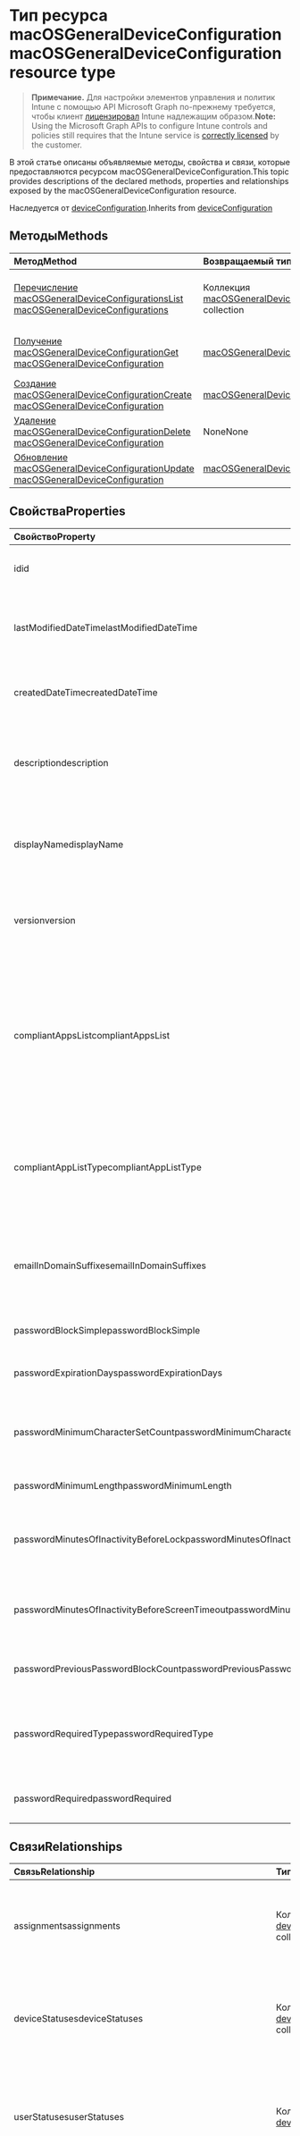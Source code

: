 # <a name="macosgeneraldeviceconfiguration-resource-type"></a><span data-ttu-id="25d9a-101">Тип ресурса macOSGeneralDeviceConfiguration</span><span class="sxs-lookup"><span data-stu-id="25d9a-101">macOSGeneralDeviceConfiguration resource type</span></span>

> <span data-ttu-id="25d9a-102">**Примечание.** Для настройки элементов управления и политик Intune с помощью API Microsoft Graph по-прежнему требуется, чтобы клиент [лицензировал](https://go.microsoft.com/fwlink/?linkid=839381) Intune надлежащим образом.</span><span class="sxs-lookup"><span data-stu-id="25d9a-102">**Note:** Using the Microsoft Graph APIs to configure Intune controls and policies still requires that the Intune service is [correctly licensed](https://go.microsoft.com/fwlink/?linkid=839381) by the customer.</span></span>

<span data-ttu-id="25d9a-103">В этой статье описаны объявляемые методы, свойства и связи, которые предоставляются ресурсом macOSGeneralDeviceConfiguration.</span><span class="sxs-lookup"><span data-stu-id="25d9a-103">This topic provides descriptions of the declared methods, properties and relationships exposed by the macOSGeneralDeviceConfiguration resource.</span></span>

<span data-ttu-id="25d9a-104">Наследуется от [deviceConfiguration](../resources/intune_deviceconfig_deviceconfiguration.md).</span><span class="sxs-lookup"><span data-stu-id="25d9a-104">Inherits from [deviceConfiguration](../resources/intune_deviceconfig_deviceconfiguration.md)</span></span>

## <a name="methods"></a><span data-ttu-id="25d9a-105">Методы</span><span class="sxs-lookup"><span data-stu-id="25d9a-105">Methods</span></span>
|<span data-ttu-id="25d9a-106">Метод</span><span class="sxs-lookup"><span data-stu-id="25d9a-106">Method</span></span>|<span data-ttu-id="25d9a-107">Возвращаемый тип</span><span class="sxs-lookup"><span data-stu-id="25d9a-107">Return Type</span></span>|<span data-ttu-id="25d9a-108">Описание</span><span class="sxs-lookup"><span data-stu-id="25d9a-108">Description</span></span>|
|:---|:---|:---|
|[<span data-ttu-id="25d9a-109">Перечисление macOSGeneralDeviceConfigurations</span><span class="sxs-lookup"><span data-stu-id="25d9a-109">List macOSGeneralDeviceConfigurations</span></span>](../api/intune_deviceconfig_macosgeneraldeviceconfiguration_list.md)|<span data-ttu-id="25d9a-110">Коллекция [macOSGeneralDeviceConfiguration](../resources/intune_deviceconfig_macosgeneraldeviceconfiguration.md)</span><span class="sxs-lookup"><span data-stu-id="25d9a-110">[macOSGeneralDeviceConfiguration](../resources/intune_deviceconfig_macosgeneraldeviceconfiguration.md) collection</span></span>|<span data-ttu-id="25d9a-111">Список свойств и связей объектов [macOSGeneralDeviceConfiguration](../resources/intune_deviceconfig_macosgeneraldeviceconfiguration.md).</span><span class="sxs-lookup"><span data-stu-id="25d9a-111">List properties and relationships of the [macOSGeneralDeviceConfiguration](../resources/intune_deviceconfig_macosgeneraldeviceconfiguration.md) objects.</span></span>|
|[<span data-ttu-id="25d9a-112">Получение macOSGeneralDeviceConfiguration</span><span class="sxs-lookup"><span data-stu-id="25d9a-112">Get macOSGeneralDeviceConfiguration</span></span>](../api/intune_deviceconfig_macosgeneraldeviceconfiguration_get.md)|[<span data-ttu-id="25d9a-113">macOSGeneralDeviceConfiguration</span><span class="sxs-lookup"><span data-stu-id="25d9a-113">macOSGeneralDeviceConfiguration</span></span>](../resources/intune_deviceconfig_macosgeneraldeviceconfiguration.md)|<span data-ttu-id="25d9a-114">Считывание свойств и связей объекта [macOSGeneralDeviceConfiguration](../resources/intune_deviceconfig_macosgeneraldeviceconfiguration.md).</span><span class="sxs-lookup"><span data-stu-id="25d9a-114">Read properties and relationships of [plannerTaskDetails](../resources/intune_deviceconfig_macosgeneraldeviceconfiguration.md) object.</span></span>|
|[<span data-ttu-id="25d9a-115">Создание macOSGeneralDeviceConfiguration</span><span class="sxs-lookup"><span data-stu-id="25d9a-115">Create macOSGeneralDeviceConfiguration</span></span>](../api/intune_deviceconfig_macosgeneraldeviceconfiguration_create.md)|[<span data-ttu-id="25d9a-116">macOSGeneralDeviceConfiguration</span><span class="sxs-lookup"><span data-stu-id="25d9a-116">macOSGeneralDeviceConfiguration</span></span>](../resources/intune_deviceconfig_macosgeneraldeviceconfiguration.md)|<span data-ttu-id="25d9a-117">Создание объекта [macOSGeneralDeviceConfiguration](../resources/intune_deviceconfig_macosgeneraldeviceconfiguration.md).</span><span class="sxs-lookup"><span data-stu-id="25d9a-117">Create a new [plannerBucket](../resources/intune_deviceconfig_macosgeneraldeviceconfiguration.md) object.</span></span>|
|[<span data-ttu-id="25d9a-118">Удаление macOSGeneralDeviceConfiguration</span><span class="sxs-lookup"><span data-stu-id="25d9a-118">Delete macOSGeneralDeviceConfiguration</span></span>](../api/intune_deviceconfig_macosgeneraldeviceconfiguration_delete.md)|<span data-ttu-id="25d9a-119">None</span><span class="sxs-lookup"><span data-stu-id="25d9a-119">None</span></span>|<span data-ttu-id="25d9a-120">Удаление экземпляра [macOSGeneralDeviceConfiguration](../resources/intune_deviceconfig_macosgeneraldeviceconfiguration.md).</span><span class="sxs-lookup"><span data-stu-id="25d9a-120">Deletes a [macOSGeneralDeviceConfiguration](../resources/intune_deviceconfig_macosgeneraldeviceconfiguration.md).</span></span>|
|[<span data-ttu-id="25d9a-121">Обновление macOSGeneralDeviceConfiguration</span><span class="sxs-lookup"><span data-stu-id="25d9a-121">Update macOSGeneralDeviceConfiguration</span></span>](../api/intune_deviceconfig_macosgeneraldeviceconfiguration_update.md)|[<span data-ttu-id="25d9a-122">macOSGeneralDeviceConfiguration</span><span class="sxs-lookup"><span data-stu-id="25d9a-122">macOSGeneralDeviceConfiguration</span></span>](../resources/intune_deviceconfig_macosgeneraldeviceconfiguration.md)|<span data-ttu-id="25d9a-123">Обновление свойств объекта [macOSGeneralDeviceConfiguration](../resources/intune_deviceconfig_macosgeneraldeviceconfiguration.md).</span><span class="sxs-lookup"><span data-stu-id="25d9a-123">Update the properties of a [calendar](../resources/intune_deviceconfig_macosgeneraldeviceconfiguration.md) object.</span></span>|

## <a name="properties"></a><span data-ttu-id="25d9a-124">Свойства</span><span class="sxs-lookup"><span data-stu-id="25d9a-124">Properties</span></span>
|<span data-ttu-id="25d9a-125">Свойство</span><span class="sxs-lookup"><span data-stu-id="25d9a-125">Property</span></span>|<span data-ttu-id="25d9a-126">Тип</span><span class="sxs-lookup"><span data-stu-id="25d9a-126">Type</span></span>|<span data-ttu-id="25d9a-127">Описание</span><span class="sxs-lookup"><span data-stu-id="25d9a-127">Description</span></span>|
|:---|:---|:---|
|<span data-ttu-id="25d9a-128">id</span><span class="sxs-lookup"><span data-stu-id="25d9a-128">id</span></span>|<span data-ttu-id="25d9a-129">String</span><span class="sxs-lookup"><span data-stu-id="25d9a-129">String</span></span>|<span data-ttu-id="25d9a-130">Ключ объекта.</span><span class="sxs-lookup"><span data-stu-id="25d9a-130">Key of the setting.</span></span> <span data-ttu-id="25d9a-131">Наследуется от [deviceConfiguration](../resources/intune_deviceconfig_deviceconfiguration.md).</span><span class="sxs-lookup"><span data-stu-id="25d9a-131">Inherited from [deviceConfiguration](../resources/intune_deviceconfig_deviceconfiguration.md)</span></span>|
|<span data-ttu-id="25d9a-132">lastModifiedDateTime</span><span class="sxs-lookup"><span data-stu-id="25d9a-132">lastModifiedDateTime</span></span>|<span data-ttu-id="25d9a-133">DateTimeOffset</span><span class="sxs-lookup"><span data-stu-id="25d9a-133">DateTimeOffset</span></span>|<span data-ttu-id="25d9a-134">Дата и время последнего изменения объекта.</span><span class="sxs-lookup"><span data-stu-id="25d9a-134">DateTime the object was last modified.</span></span> <span data-ttu-id="25d9a-135">Наследуется от [deviceConfiguration](../resources/intune_deviceconfig_deviceconfiguration.md).</span><span class="sxs-lookup"><span data-stu-id="25d9a-135">Inherited from [deviceConfiguration](../resources/intune_deviceconfig_deviceconfiguration.md)</span></span>|
|<span data-ttu-id="25d9a-136">createdDateTime</span><span class="sxs-lookup"><span data-stu-id="25d9a-136">createdDateTime</span></span>|<span data-ttu-id="25d9a-137">DateTimeOffset</span><span class="sxs-lookup"><span data-stu-id="25d9a-137">DateTimeOffset</span></span>|<span data-ttu-id="25d9a-138">Дата и время создания объекта.</span><span class="sxs-lookup"><span data-stu-id="25d9a-138">DateTime the object was created.</span></span> <span data-ttu-id="25d9a-139">Наследуется от [deviceConfiguration](../resources/intune_deviceconfig_deviceconfiguration.md).</span><span class="sxs-lookup"><span data-stu-id="25d9a-139">Inherited from [deviceConfiguration](../resources/intune_deviceconfig_deviceconfiguration.md)</span></span>|
|<span data-ttu-id="25d9a-140">description</span><span class="sxs-lookup"><span data-stu-id="25d9a-140">description</span></span>|<span data-ttu-id="25d9a-141">String</span><span class="sxs-lookup"><span data-stu-id="25d9a-141">String</span></span>|<span data-ttu-id="25d9a-142">Указанное администратором описание конфигурации устройства.</span><span class="sxs-lookup"><span data-stu-id="25d9a-142">Admin provided description of the Device Configuration.</span></span> <span data-ttu-id="25d9a-143">Наследуется от [deviceConfiguration](../resources/intune_deviceconfig_deviceconfiguration.md).</span><span class="sxs-lookup"><span data-stu-id="25d9a-143">Inherited from [deviceConfiguration](../resources/intune_deviceconfig_deviceconfiguration.md)</span></span>|
|<span data-ttu-id="25d9a-144">displayName</span><span class="sxs-lookup"><span data-stu-id="25d9a-144">displayName</span></span>|<span data-ttu-id="25d9a-145">String</span><span class="sxs-lookup"><span data-stu-id="25d9a-145">String</span></span>|<span data-ttu-id="25d9a-146">Указанное администратором имя конфигурации устройства.</span><span class="sxs-lookup"><span data-stu-id="25d9a-146">Admin provided name of the device configuration.</span></span> <span data-ttu-id="25d9a-147">Наследуется от [deviceConfiguration](../resources/intune_deviceconfig_deviceconfiguration.md).</span><span class="sxs-lookup"><span data-stu-id="25d9a-147">Inherited from [deviceConfiguration](../resources/intune_deviceconfig_deviceconfiguration.md)</span></span>|
|<span data-ttu-id="25d9a-148">version</span><span class="sxs-lookup"><span data-stu-id="25d9a-148">version</span></span>|<span data-ttu-id="25d9a-149">Int32</span><span class="sxs-lookup"><span data-stu-id="25d9a-149">Int32</span></span>|<span data-ttu-id="25d9a-150">Версия конфигурации устройства.</span><span class="sxs-lookup"><span data-stu-id="25d9a-150">Version of the device configuration.</span></span> <span data-ttu-id="25d9a-151">Наследуется от [deviceConfiguration](../resources/intune_deviceconfig_deviceconfiguration.md).</span><span class="sxs-lookup"><span data-stu-id="25d9a-151">Inherited from [deviceConfiguration](../resources/intune_deviceconfig_deviceconfiguration.md)</span></span>|
|<span data-ttu-id="25d9a-152">compliantAppsList</span><span class="sxs-lookup"><span data-stu-id="25d9a-152">compliantAppsList</span></span>|<span data-ttu-id="25d9a-153">Коллекция [appListItem](../resources/intune_deviceconfig_applistitem.md)</span><span class="sxs-lookup"><span data-stu-id="25d9a-153">[appListItem](../resources/intune_deviceconfig_applistitem.md) collection</span></span>|<span data-ttu-id="25d9a-154">Список приложений, учтенных при обеспечении соответствия требованиям (список разрешений или блокировок, контролируемый CompliantAppListType).</span><span class="sxs-lookup"><span data-stu-id="25d9a-154">List of apps in the compliance (either allow list or block list, controlled by CompliantAppListType).</span></span> <span data-ttu-id="25d9a-155">Эта коллекция может содержать не более 10 000 элементов.</span><span class="sxs-lookup"><span data-stu-id="25d9a-155">This collection can contain a maximum of 10000 elements.</span></span>|
|<span data-ttu-id="25d9a-156">compliantAppListType</span><span class="sxs-lookup"><span data-stu-id="25d9a-156">compliantAppListType</span></span>|<span data-ttu-id="25d9a-157">String</span><span class="sxs-lookup"><span data-stu-id="25d9a-157">String</span></span>|<span data-ttu-id="25d9a-158">Список, включенный в CompliantAppsList.</span><span class="sxs-lookup"><span data-stu-id="25d9a-158">List that is in the CompliantAppsList.</span></span> <span data-ttu-id="25d9a-159">Возможные значения: `none`, `appsInListCompliant`, `appsNotInListCompliant`.</span><span class="sxs-lookup"><span data-stu-id="25d9a-159">Possible values are: `none`, `appsInListCompliant`, `appsNotInListCompliant`.</span></span>|
|<span data-ttu-id="25d9a-160">emailInDomainSuffixes</span><span class="sxs-lookup"><span data-stu-id="25d9a-160">emailInDomainSuffixes</span></span>|<span data-ttu-id="25d9a-161">Коллекция String</span><span class="sxs-lookup"><span data-stu-id="25d9a-161">String collection</span></span>|<span data-ttu-id="25d9a-162">Электронный адрес без суффикса, соответствующего одной из этих строк, будет считаться не добавленным в домен.</span><span class="sxs-lookup"><span data-stu-id="25d9a-162">An email address lacking a suffix that matches any of these strings will be considered out-of-domain.</span></span>|
|<span data-ttu-id="25d9a-163">passwordBlockSimple</span><span class="sxs-lookup"><span data-stu-id="25d9a-163">passwordBlockSimple</span></span>|<span data-ttu-id="25d9a-164">Boolean</span><span class="sxs-lookup"><span data-stu-id="25d9a-164">Boolean</span></span>|<span data-ttu-id="25d9a-165">Блокировка простых паролей.</span><span class="sxs-lookup"><span data-stu-id="25d9a-165">Block simple passwords.</span></span>|
|<span data-ttu-id="25d9a-166">passwordExpirationDays</span><span class="sxs-lookup"><span data-stu-id="25d9a-166">passwordExpirationDays</span></span>|<span data-ttu-id="25d9a-167">Int32</span><span class="sxs-lookup"><span data-stu-id="25d9a-167">Int32</span></span>|<span data-ttu-id="25d9a-168">Количество дней до окончания срока действия пароля.</span><span class="sxs-lookup"><span data-stu-id="25d9a-168">Number of days before the password expires.</span></span>|
|<span data-ttu-id="25d9a-169">passwordMinimumCharacterSetCount</span><span class="sxs-lookup"><span data-stu-id="25d9a-169">passwordMinimumCharacterSetCount</span></span>|<span data-ttu-id="25d9a-170">Int32</span><span class="sxs-lookup"><span data-stu-id="25d9a-170">Int32</span></span>|<span data-ttu-id="25d9a-171">Количество наборов символов, которые должен содержать пароль.</span><span class="sxs-lookup"><span data-stu-id="25d9a-171">Number of character sets a password must contain.</span></span> <span data-ttu-id="25d9a-172">Допустимые значения: от 0 до 4.</span><span class="sxs-lookup"><span data-stu-id="25d9a-172">Valid values 0 to 4</span></span>|
|<span data-ttu-id="25d9a-173">passwordMinimumLength</span><span class="sxs-lookup"><span data-stu-id="25d9a-173">passwordMinimumLength</span></span>|<span data-ttu-id="25d9a-174">Int32</span><span class="sxs-lookup"><span data-stu-id="25d9a-174">Int32</span></span>|<span data-ttu-id="25d9a-175">Минимальная длина паролей.</span><span class="sxs-lookup"><span data-stu-id="25d9a-175">Minimum length of passwords.</span></span>|
|<span data-ttu-id="25d9a-176">passwordMinutesOfInactivityBeforeLock</span><span class="sxs-lookup"><span data-stu-id="25d9a-176">passwordMinutesOfInactivityBeforeLock</span></span>|<span data-ttu-id="25d9a-177">Int32</span><span class="sxs-lookup"><span data-stu-id="25d9a-177">Int32</span></span>|<span data-ttu-id="25d9a-178">Период бездействия (в минутах), по истечении которого будет запрашиваться пароль.</span><span class="sxs-lookup"><span data-stu-id="25d9a-178">Minutes of inactivity required before a password is required.</span></span>|
|<span data-ttu-id="25d9a-179">passwordMinutesOfInactivityBeforeScreenTimeout</span><span class="sxs-lookup"><span data-stu-id="25d9a-179">passwordMinutesOfInactivityBeforeScreenTimeout</span></span>|<span data-ttu-id="25d9a-180">Int32</span><span class="sxs-lookup"><span data-stu-id="25d9a-180">Int32</span></span>|<span data-ttu-id="25d9a-181">Период бездействия (в минутах), по истечении которого будет гаснуть экран.</span><span class="sxs-lookup"><span data-stu-id="25d9a-181">Minutes of inactivity required before the screen times out.</span></span>|
|<span data-ttu-id="25d9a-182">passwordPreviousPasswordBlockCount</span><span class="sxs-lookup"><span data-stu-id="25d9a-182">passwordPreviousPasswordBlockCount</span></span>|<span data-ttu-id="25d9a-183">Int32</span><span class="sxs-lookup"><span data-stu-id="25d9a-183">Int32</span></span>|<span data-ttu-id="25d9a-184">Количество предыдущих паролей, которые требуется блокировать.</span><span class="sxs-lookup"><span data-stu-id="25d9a-184">Number of previous passwords to block.</span></span>|
|<span data-ttu-id="25d9a-185">passwordRequiredType</span><span class="sxs-lookup"><span data-stu-id="25d9a-185">passwordRequiredType</span></span>|<span data-ttu-id="25d9a-186">String</span><span class="sxs-lookup"><span data-stu-id="25d9a-186">String</span></span>|<span data-ttu-id="25d9a-187">Требуемый тип пароля.</span><span class="sxs-lookup"><span data-stu-id="25d9a-187">Type of password that is required.</span></span> <span data-ttu-id="25d9a-188">Возможные значения: `deviceDefault`, `alphanumeric`, `numeric`.</span><span class="sxs-lookup"><span data-stu-id="25d9a-188">Possible values are: `deviceDefault`, `alphanumeric`, `numeric`.</span></span>|
|<span data-ttu-id="25d9a-189">passwordRequired</span><span class="sxs-lookup"><span data-stu-id="25d9a-189">passwordRequired</span></span>|<span data-ttu-id="25d9a-190">Boolean</span><span class="sxs-lookup"><span data-stu-id="25d9a-190">Boolean</span></span>|<span data-ttu-id="25d9a-191">Определяет, нужно ли запрашивать ввод пароля.</span><span class="sxs-lookup"><span data-stu-id="25d9a-191">Whether or not to require a password.</span></span>|

## <a name="relationships"></a><span data-ttu-id="25d9a-192">Связи</span><span class="sxs-lookup"><span data-stu-id="25d9a-192">Relationships</span></span>
|<span data-ttu-id="25d9a-193">Связь</span><span class="sxs-lookup"><span data-stu-id="25d9a-193">Relationship</span></span>|<span data-ttu-id="25d9a-194">Тип</span><span class="sxs-lookup"><span data-stu-id="25d9a-194">Type</span></span>|<span data-ttu-id="25d9a-195">Описание</span><span class="sxs-lookup"><span data-stu-id="25d9a-195">Description</span></span>|
|:---|:---|:---|
|<span data-ttu-id="25d9a-196">assignments</span><span class="sxs-lookup"><span data-stu-id="25d9a-196">assignments</span></span>|<span data-ttu-id="25d9a-197">Коллекция [deviceConfigurationAssignment](../resources/intune_deviceconfig_deviceconfigurationassignment.md)</span><span class="sxs-lookup"><span data-stu-id="25d9a-197">[deviceConfigurationAssignment](../resources/intune_deviceconfig_deviceconfigurationassignment.md) collection</span></span>|<span data-ttu-id="25d9a-198">Список назначений для профиля конфигурации устройства.</span><span class="sxs-lookup"><span data-stu-id="25d9a-198">The list of assignments for the device configuration profile.</span></span> <span data-ttu-id="25d9a-199">Наследуется от [deviceConfiguration](../resources/intune_deviceconfig_deviceconfiguration.md).</span><span class="sxs-lookup"><span data-stu-id="25d9a-199">Inherited from [deviceConfiguration](../resources/intune_deviceconfig_deviceconfiguration.md)</span></span>|
|<span data-ttu-id="25d9a-200">deviceStatuses</span><span class="sxs-lookup"><span data-stu-id="25d9a-200">deviceStatuses</span></span>|<span data-ttu-id="25d9a-201">Коллекция [deviceConfigurationDeviceStatus](../resources/intune_deviceconfig_deviceconfigurationdevicestatus.md)</span><span class="sxs-lookup"><span data-stu-id="25d9a-201">[deviceConfigurationDeviceStatus](../resources/intune_deviceconfig_deviceconfigurationdevicestatus.md) collection</span></span>|<span data-ttu-id="25d9a-202">Состояние установки конфигурации для каждого устройства.</span><span class="sxs-lookup"><span data-stu-id="25d9a-202">Device configuration installation status by device.</span></span> <span data-ttu-id="25d9a-203">Наследуется от [deviceConfiguration](../resources/intune_deviceconfig_deviceconfiguration.md).</span><span class="sxs-lookup"><span data-stu-id="25d9a-203">Inherited from [deviceConfiguration](../resources/intune_deviceconfig_deviceconfiguration.md)</span></span>|
|<span data-ttu-id="25d9a-204">userStatuses</span><span class="sxs-lookup"><span data-stu-id="25d9a-204">userStatuses</span></span>|<span data-ttu-id="25d9a-205">Коллекция [deviceConfigurationUserStatus](../resources/intune_deviceconfig_deviceconfigurationuserstatus.md)</span><span class="sxs-lookup"><span data-stu-id="25d9a-205">[deviceConfigurationUserStatus](../resources/intune_deviceconfig_deviceconfigurationuserstatus.md) collection</span></span>|<span data-ttu-id="25d9a-206">Состояние установки конфигурации устройства для каждого пользователя.</span><span class="sxs-lookup"><span data-stu-id="25d9a-206">Device configuration installation stauts by user.</span></span> <span data-ttu-id="25d9a-207">Наследуется от [deviceConfiguration](../resources/intune_deviceconfig_deviceconfiguration.md).</span><span class="sxs-lookup"><span data-stu-id="25d9a-207">Inherited from [deviceConfiguration](../resources/intune_deviceconfig_deviceconfiguration.md)</span></span>|
|<span data-ttu-id="25d9a-208">deviceStatusOverview</span><span class="sxs-lookup"><span data-stu-id="25d9a-208">deviceStatusOverview</span></span>|[<span data-ttu-id="25d9a-209">deviceConfigurationDeviceOverview</span><span class="sxs-lookup"><span data-stu-id="25d9a-209">deviceConfigurationDeviceOverview</span></span>](../resources/intune_deviceconfig_deviceconfigurationdeviceoverview.md)|<span data-ttu-id="25d9a-210">Обзор состояния конфигурации устройств. Наследуется от [deviceConfiguration](../resources/intune_deviceconfig_deviceconfiguration.md).</span><span class="sxs-lookup"><span data-stu-id="25d9a-210">Device Configuration devices status overview Inherited from [deviceConfiguration](../resources/intune_deviceconfig_deviceconfiguration.md)</span></span>|
|<span data-ttu-id="25d9a-211">userStatusOverview</span><span class="sxs-lookup"><span data-stu-id="25d9a-211">userStatusOverview</span></span>|[<span data-ttu-id="25d9a-212">deviceConfigurationUserOverview</span><span class="sxs-lookup"><span data-stu-id="25d9a-212">deviceConfigurationUserOverview</span></span>](../resources/intune_deviceconfig_deviceconfigurationuseroverview.md)|<span data-ttu-id="25d9a-213">Обзор состояния конфигурации устройств для пользователей. Наследуется от [deviceConfiguration](../resources/intune_deviceconfig_deviceconfiguration.md).</span><span class="sxs-lookup"><span data-stu-id="25d9a-213">Device Configuration users status overview Inherited from [deviceConfiguration](../resources/intune_deviceconfig_deviceconfiguration.md)</span></span>|
|<span data-ttu-id="25d9a-214">deviceSettingStateSummaries</span><span class="sxs-lookup"><span data-stu-id="25d9a-214">deviceSettingStateSummaries</span></span>|<span data-ttu-id="25d9a-215">Коллекция [settingStateDeviceSummary](../resources/intune_deviceconfig_settingstatedevicesummary.md)</span><span class="sxs-lookup"><span data-stu-id="25d9a-215">[settingStateDeviceSummary](../resources/intune_deviceconfig_settingstatedevicesummary.md) collection</span></span>|<span data-ttu-id="25d9a-216">Сводка данных о состоянии настройки конфигурации устройств. Наследуется от [deviceConfiguration](../resources/intune_deviceconfig_deviceconfiguration.md).</span><span class="sxs-lookup"><span data-stu-id="25d9a-216">Device Configuration Setting State Device Summary Inherited from [deviceConfiguration](../resources/intune_deviceconfig_deviceconfiguration.md)</span></span>|

## <a name="json-representation"></a><span data-ttu-id="25d9a-217">Представление JSON</span><span class="sxs-lookup"><span data-stu-id="25d9a-217">JSON Representation</span></span>
<span data-ttu-id="25d9a-218">Ниже представлено описание ресурса в формате JSON.</span><span class="sxs-lookup"><span data-stu-id="25d9a-218">Here is a JSON representation of the resource.</span></span>
<!-- {
  "blockType": "resource",
  "keyProperty": "id",
  "@odata.type": "microsoft.graph.macOSGeneralDeviceConfiguration"
}
-->
``` json
{
  "@odata.type": "#microsoft.graph.macOSGeneralDeviceConfiguration",
  "id": "String (identifier)",
  "lastModifiedDateTime": "String (timestamp)",
  "createdDateTime": "String (timestamp)",
  "description": "String",
  "displayName": "String",
  "version": 1024,
  "compliantAppsList": [
    {
      "@odata.type": "microsoft.graph.appListItem",
      "name": "String",
      "publisher": "String",
      "appStoreUrl": "String",
      "appId": "String"
    }
  ],
  "compliantAppListType": "String",
  "emailInDomainSuffixes": [
    "String"
  ],
  "passwordBlockSimple": true,
  "passwordExpirationDays": 1024,
  "passwordMinimumCharacterSetCount": 1024,
  "passwordMinimumLength": 1024,
  "passwordMinutesOfInactivityBeforeLock": 1024,
  "passwordMinutesOfInactivityBeforeScreenTimeout": 1024,
  "passwordPreviousPasswordBlockCount": 1024,
  "passwordRequiredType": "String",
  "passwordRequired": true
}
```



